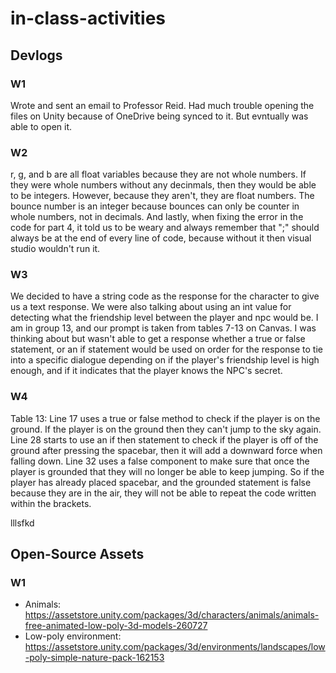 # in-class-activities
## Devlogs
### W1
Wrote and sent an email to Professor Reid. Had much trouble opening the files on Unity because of OneDrive being synced to it. But evntually was able to open it. 

### W2
r, g, and b are all float variables because they are not whole numbers. If they were whole numbers without any decinmals, then they would be able to be integers. However, because they aren't, they are float numbers. The bounce number is an integer because bounces can only be counter in whole numbers, not in decimals. And lastly, when fixing the error in the code for part 4, it told us to be weary and always remember that ";" should always be at the end of every line of code, because without it then visual studio wouldn't run it. 

### W3
We decided to have a string code as the response for the character to give us a text response. We were also talking about using an int value for detecting what the friendship level between the player and npc would be. I am in group 13, and our prompt is taken from tables 7-13 on Canvas. I was thinking about but wasn't able to get a response whether a true or false statement, or an if statement would be used on order for the response to tie into a specific dialogue depending on if the player's friendship level is high enough, and if it indicates that the player knows the NPC's secret. 

### W4 
Table 13: Line 17 uses a true or false method to check if the player is on the ground. If the player is on the ground then they can't jump to the sky again. Line 28 starts to use an if then statement to check if the player is off of the ground after pressing the spacebar, then it will add a downward force when falling down. Line 32 uses a false component to make sure that once the player is grounded that they will no longer be able to keep jumping. So if the player has already placed spacebar, and the grounded statement is false because they are in the air, they will not be able to repeat the code written within the brackets. 



lllsfkd
## Open-Source Assets
### W1
- Animals: https://assetstore.unity.com/packages/3d/characters/animals/animals-free-animated-low-poly-3d-models-260727 
- Low-poly environment: https://assetstore.unity.com/packages/3d/environments/landscapes/low-poly-simple-nature-pack-162153 